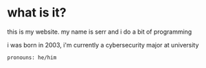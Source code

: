 # what is it?

this is my website. my name is serr and i do a bit of programming

i was born in 2003, i'm currently a cybersecurity major at university

`pronouns: he/him`